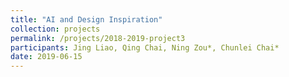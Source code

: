 ```yaml
---
title: "AI and Design Inspiration"
collection: projects
permalink: /projects/2018-2019-project3
participants: Jing Liao, Qing Chai, Ning Zou*, Chunlei Chai*
date: 2019-06-15
---
```

